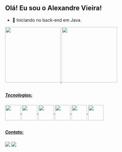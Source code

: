 ## Olá! Eu sou o Alexandre Vieira!

- 🔭 Iniciando no back-end em Java.


<div>
  <a href="https://github.com/Ale-Vieira">
  <img height="180em" src="https://github-readme-stats.vercel.app/api?username=Ale-Vieira&show_icons=true&theme=tokyonight&include_all_commits=true&count_private=true"/>
  <img height="180em" src="https://github-readme-stats.vercel.app/api/top-langs/?username=Ale-Vieira&layout=compact&langs_count=16&theme=tokyonight"/>
</div>

##

##### Tecnologias:
<div style="display: inline_block">
  <img align="center" height="50" width="50" src="https://cdn.jsdelivr.net/gh/devicons/devicon/icons/java/java-original.svg">
  <img align="center" height="50" width="50" src="https://cdn.jsdelivr.net/gh/devicons/devicon/icons/spring/spring-original-wordmark.svg" />
  <img align="center" height="50" width="50"  src="https://cdn.jsdelivr.net/gh/devicons/devicon/icons/mysql/mysql-original-wordmark.svg" />
  <img align="center" height="50" width="50"  src="https://cdn.jsdelivr.net/gh/devicons/devicon/icons/git/git-original-wordmark.svg" />
  <img align="center" height="50" width="50" src="https://cdn.jsdelivr.net/gh/devicons/devicon/icons/javascript/javascript-original.svg">
  <img align="center" height="50" width="50" src="https://cdn.jsdelivr.net/gh/devicons/devicon/icons/css3/css3-original.svg">
</div>



##

##### Contato:
<div>
  <a href = "mailto:alexandrevieira.dev@gmail.com"><img src="https://img.shields.io/badge/Gmail-D14836?style=for-the-badge&logo=gmail&logoColor=white" target="_blank"></a>
  <a href="https://www.linkedin.com/in/alexandre-sim%C3%A3o-vieira/" target="_blank"><img src="https://img.shields.io/badge/-LinkedIn-%230077B5?style=for-the-badge&logo=linkedin&logoColor=white" target="_blank"></a>   
</div>
